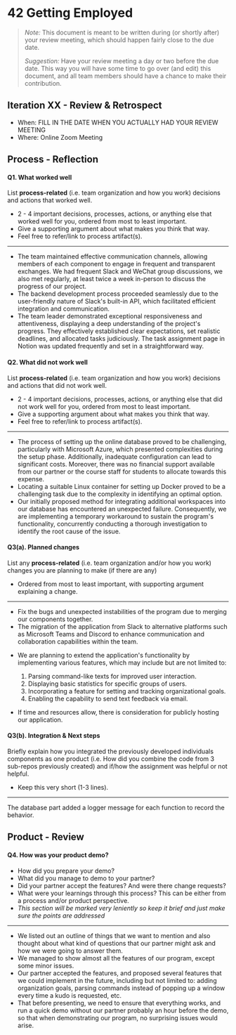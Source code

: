 
# 42 Getting Employed

 > _Note:_ This document is meant to be written during (or shortly after) your review meeting, which should happen fairly close to the due date.      
 >      
 > _Suggestion:_ Have your review meeting a day or two before the due date. This way you will have some time to go over (and edit) this document, and all team members should have a chance to make their contribution.


## Iteration XX - Review & Retrospect

 * When: FILL IN THE DATE WHEN YOU ACTUALLY HAD YOUR REVIEW MEETING
 * Where: Online Zoom Meeting 

## Process - Reflection


#### Q1. What worked well

List **process-related** (i.e. team organization and how you work) decisions and actions that worked well.

 * 2 - 4 important decisions, processes, actions, or anything else that worked well for you, ordered from most to least important.
 * Give a supporting argument about what makes you think that way.
 * Feel free to refer/link to process artifact(s).

---
 * The team maintained effective communication channels, allowing members of each component to engage in frequent and transparent exchanges. We had frequent Slack and WeChat group discussions, we also met regularly, at least twice a week in-person to discuss the progress of our project. 
 * The backend development process proceeded seamlessly due to the user-friendly nature of Slack's built-in API, which facilitated efficient integration and communication.
 * The team leader demonstrated exceptional responsiveness and attentiveness, displaying a deep understanding of the project's progress. They effectively established clear expectations, set realistic deadlines, and allocated tasks judiciously. The task assignment page in Notion was updated frequently and set in a straightforward way. 
#### Q2. What did not work well

List **process-related** (i.e. team organization and how you work) decisions and actions that did not work well.

 * 2 - 4 important decisions, processes, actions, or anything else that did not work well for you, ordered from most to least important.
 * Give a supporting argument about what makes you think that way.
 * Feel free to refer/link to process artifact(s).

---
 * The process of setting up the online database proved to be challenging, particularly with Microsoft Azure, which presented complexities during the setup phase. Additionally, inadequate configuration can lead to significant costs. Moreover, there was no financial support available from our partner or the course staff for students to allocate towards this expense.
 * Locating a suitable Linux container for setting up Docker proved to be a challenging task due to the complexity in identifying an optimal option.
 * Our initially proposed method for integrating additional workspaces into our database has encountered an unexpected failure. Consequently, we are implementing a temporary workaround to sustain the program's functionality, concurrently conducting a thorough investigation to identify the root cause of the issue.
#### Q3(a). Planned changes

List any **process-related** (i.e. team organization and/or how you work) changes you are planning to make (if there are any)

 * Ordered from most to least important, with supporting argument explaining a change.

---
 * Fix the bugs and unexpected instabilities of the program due to merging our components together. 
 * The migration of the application from Slack to alternative platforms such as Microsoft Teams and Discord to enhance communication and collaboration capabilities within the team.
- We are planning to extend the application's functionality by implementing various features, which may include but are not limited to:

  1. Parsing command-like texts for improved user interaction.
  2. Displaying basic statistics for specific groups of users.
  3. Incorporating a feature for setting and tracking organizational goals.
  4. Enabling the capability to send text feedback via email.

- If time and resources allow, there is consideration for publicly hosting our application.



#### Q3(b). Integration & Next steps
Briefly explain how you integrated the previously developed individuals components as one product (i.e. How did you combine the code from 3 sub-repos previously created) and if/how the assignment was helpful or not helpful.

 * Keep this very short (1-3 lines).
---
The database part added a logger message for each function to record the behavior. 

## Product - Review

#### Q4. How was your product demo?
 * How did you prepare your demo?
 * What did you manage to demo to your partner?
 * Did your partner accept the features? And were there change requests?
 * What were your learnings through this process? This can be either from a process and/or product perspective.
 * *This section will be marked very leniently so keep it brief and just make sure the points are addressed*
---
* We listed out an outline of things that we want to mention and also thought about what kind of questions that our partner might ask and how we were going to answer them.
* We managed to show almost all the features of our program, except some minor issues. 
* Our partner accepted the features, and proposed several features that we could implement in the future, including but not limited to: adding organization goals, parsing commands instead of popping up a window every time a kudo is requested, etc. 
* That before presenting, we need to ensure that everything works, and run a quick demo without our partner probably an hour before the demo, so that when demonstrating our program, no surprising issues would arise. 